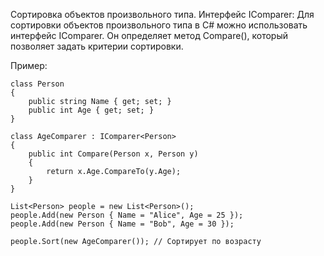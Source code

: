Сортировка объектов произвольного типа. 
Интерфейс IComparer:
Для сортировки объектов произвольного типа в C# можно использовать интерфейс IComparer. 
Он определяет метод Compare(), который позволяет задать критерии сортировки. 

Пример:
```
class Person
{
    public string Name { get; set; }
    public int Age { get; set; }
}

class AgeComparer : IComparer<Person>
{
    public int Compare(Person x, Person y)
    {
        return x.Age.CompareTo(y.Age);
    }
}

List<Person> people = new List<Person>();
people.Add(new Person { Name = "Alice", Age = 25 });
people.Add(new Person { Name = "Bob", Age = 30 });

people.Sort(new AgeComparer()); // Сортирует по возрасту
```
